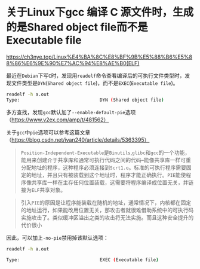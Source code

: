 # 关于Linux下gcc 编译 C 源文件时，生成的是Shared object file而不是Executable file

https://ch3nye.top/Linux%E4%BA%8C%E8%BF%9B%E5%88%B6%E5%88%86%E6%9E%90%E7%AC%94%E8%AE%B0(ELF)

最近在`Debian`下写`C`时，发现用`readelf`命令查看编译后的可执行文件类型时，发现文件类型是`DYN`(`Shared object file`)，而不是`EXEC`(`Executable file`)。

```Bash
readelf -h a.out
Type:                              DYN (Shared object file)
```

多方查找，发现`gcc`默认加了`--enable-default-pie`选项（<https://www.v2ex.com/amp/t/481562）>

关于`gcc`中`pie`选项可以参考这篇文章（<https://blog.csdn.net/ivan240/article/details/5363395）>

> `Position-Independent-Executable`是`Binutils`,`glibc`和`gcc`的一个功能，能用来创建介于共享库和通常可执行代码之间的代码–能像共享库一样可重分配地址的程序，这种程序必须连接到`Scrt1.o`。标准的可执行程序需要固定的地址，并且只有被装载到这个地址时，程序才能正确执行。`PIE`能使程序像共享库一样在主存任何位置装载，这需要将程序编译成位置无关，并链接为`ELF`共享对象。

> 引入`PIE`的原因是让程序能装载在随机的地址，通常情况下，内核都在固定的地址运行，如果能改用位置无关，那攻击者就很难借助系统中的可执行码实施攻击了。类似缓冲区溢出之类的攻击将无法实施。而且这种安全提升的代价很小

因此，可以加上`-no-pie`禁用掉该默认选项：

```Bash
readelf -h a.out

Type:                              EXEC (Executable file)
```

